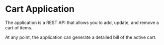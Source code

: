 # Cart Application

The application is a REST API that allows you to add, update, and remove a cart of items.

At any point, the application can generate a detailed bill of the active cart.